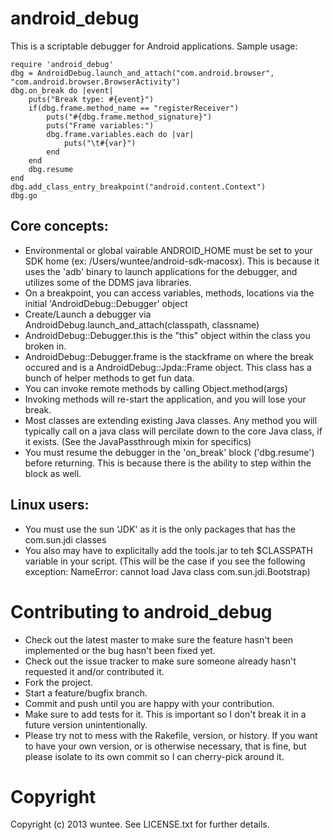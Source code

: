 android_debug
=============

This is a scriptable debugger for Android applications. Sample usage:

    require 'android_debug'
    dbg = AndroidDebug.launch_and_attach("com.android.browser", "com.android.browser.BrowserActivity")
    dbg.on_break do |event|
        puts("Break type: #{event}")
        if(dbg.frame.method_name == "registerReceiver")
            puts("#{dbg.frame.method_signature}")
            puts("Frame variables:")
            dbg.frame.variables.each do |var|
                puts("\t#{var}")
            end
        end
        dbg.resume
    end
    dbg.add_class_entry_breakpoint("android.content.Context")
    dbg.go

Core concepts:
--------------

* Environmental or global vairable ANDROID_HOME must be set to your SDK home (ex: /Users/wuntee/android-sdk-macosx). This is because it uses the 'adb' binary to launch applications for the debugger, and utilizes some of the DDMS java libraries.
* On a breakpoint, you can access variables, methods, locations via the initial 'AndroidDebug::Debugger' object
* Create/Launch a debugger via AndroidDebug.launch_and_attach(classpath, classname)
* AndroidDebug::Debugger.this is the "this" object within the class you broken in.
* AndroidDebug::Debugger.frame is the stackframe on where the break occured and is a AndroidDebug::Jpda::Frame object. This class has a bunch of helper methods to get fun data.
* You can invoke remote methods by calling Object.method(args)
* Invoking methods will re-start the application, and you will lose your break.
* Most classes are extending existing Java classes. Any method you will typically call on a java class will percilate down to the core Java class, if it exists. (See the JavaPassthrough mixin for specifics)
* You must resume the debugger in the 'on_break' block ('dbg.resume') before returning. This is because there is the ability to step within the block as well.

Linux users:
------------

* You must use the sun 'JDK' as it is the only packages that has the com.sun.jdi classes
* You also may have to explicitally add the tools.jar to teh $CLASSPATH variable in your script. (This will be the case if you see the following exception: NameError: cannot load Java class com.sun.jdi.Bootstrap)

Contributing to android_debug
=============================

* Check out the latest master to make sure the feature hasn't been implemented or the bug hasn't been fixed yet.
* Check out the issue tracker to make sure someone already hasn't requested it and/or contributed it.
* Fork the project.
* Start a feature/bugfix branch.
* Commit and push until you are happy with your contribution.
* Make sure to add tests for it. This is important so I don't break it in a future version unintentionally.
* Please try not to mess with the Rakefile, version, or history. If you want to have your own version, or is otherwise necessary, that is fine, but please isolate to its own commit so I can cherry-pick around it.

Copyright
=========

Copyright (c) 2013 wuntee. See LICENSE.txt for
further details.

